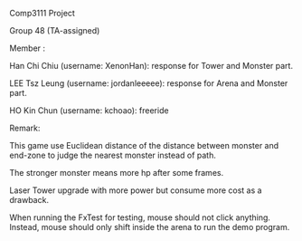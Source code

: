 Comp3111 Project

Group 48 (TA-assigned)


Member :

Han Chi Chiu (username: XenonHan): response for Tower and Monster part.

LEE Tsz Leung (username: jordanleeeee): response for Arena and Monster part.

HO Kin Chun (username: kchoao): freeride


Remark:

This game use Euclidean distance of the distance between monster and end-zone to judge the nearest monster instead of path.

The stronger monster means more hp after some frames.

Laser Tower upgrade with more power but consume more cost as a drawback.

When running the FxTest for testing, mouse should not click anything. Instead, mouse should only shift inside the arena to run the demo program.
